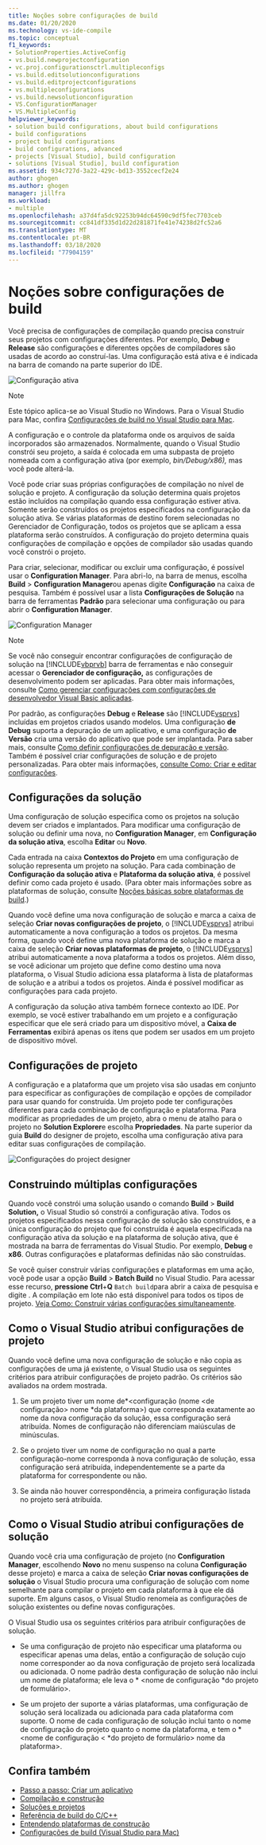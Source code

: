 ```yaml
---
title: Noções sobre configurações de build
ms.date: 01/20/2020
ms.technology: vs-ide-compile
ms.topic: conceptual
f1_keywords:
- SolutionProperties.ActiveConfig
- vs.build.newprojectconfiguration
- vc.proj.configurationsctrl.multipleconfigs
- vs.build.editsolutionconfigurations
- vs.build.editprojectconfigurations
- vs.multipleconfigurations
- vs.build.newsolutionconfiguration
- VS.ConfigurationManager
- VS.MultipleConfig
helpviewer_keywords:
- solution build configurations, about build configurations
- build configurations
- project build configurations
- build configurations, advanced
- projects [Visual Studio], build configuration
- solutions [Visual Studio], build configuration
ms.assetid: 934c727d-3a22-429c-bd13-3552cecf2e24
author: ghogen
ms.author: ghogen
manager: jillfra
ms.workload:
- multiple
ms.openlocfilehash: a37d4fa5dc92253b94dc64590c9df5fec7703ceb
ms.sourcegitcommit: cc841df335d1d22d281871fe41e74238d2fc52a6
ms.translationtype: MT
ms.contentlocale: pt-BR
ms.lasthandoff: 03/18/2020
ms.locfileid: "77904159"
---
```

# <a name="understand-build-configurations"></a>Noções sobre configurações de build

Você precisa de configurações de compilação quando precisa construir seus projetos com configurações diferentes. Por exemplo, **Debug** e **Release** são configurações e diferentes opções de compiladores são usadas de acordo ao construí-las.  Uma configuração está ativa e é indicada na barra de comando na parte superior do IDE.

![Configuração ativa](media/understanding-build-configurations/active-config.png)

> [!NOTE]
> Este tópico aplica-se ao Visual Studio no Windows. Para o Visual Studio para Mac, confira [Configurações de build no Visual Studio para Mac](/visualstudio/mac/configurations).

A configuração e o controle da plataforma onde os arquivos de saída incorporados são armazenados. Normalmente, quando o Visual Studio constrói seu projeto, a saída é colocada em uma subpasta de projeto nomeada com a configuração ativa (por exemplo, *bin/Debug/x86),* mas você pode alterá-la.

Você pode criar suas próprias configurações de compilação no nível de solução e projeto. A configuração da solução determina quais projetos estão incluídos na compilação quando essa configuração estiver ativa. Somente serão construídos os projetos especificados na configuração da solução ativa. Se várias plataformas de destino forem selecionadas no Gerenciador de Configuração, todos os projetos que se aplicam a essa plataforma serão construídos. A configuração do projeto determina quais configurações de compilação e opções de compilador são usadas quando você constrói o projeto.

Para criar, selecionar, modificar ou excluir uma configuração, é possível usar o **Configuration Manager**. Para abri-lo, na barra de menus, escolha **Build** > **Configuration Manager**ou apenas digite **Configuração** na caixa de pesquisa. Também é possível usar a lista **Configurações de Solução** na barra de ferramentas **Padrão** para selecionar uma configuração ou para abrir o **Configuration Manager**.

![Configuration Manager](media/understanding-build-configurations/config-manager.png)

> [!NOTE]
> Se você não conseguir encontrar configurações de configuração de solução na [!INCLUDE[vbprvb](../code-quality/includes/vbprvb_md.md)] barra de ferramentas e não conseguir acessar o **Gerenciador de configuração,** as configurações de desenvolvimento podem ser aplicadas. Para obter mais informações, consulte [Como gerenciar configurações com configurações de desenvolvedor Visual Basic aplicadas](../ide/how-to-manage-build-configurations-with-visual-basic-developer-settings-applied.md).

Por padrão, as configurações **Debug** e **Release** são [!INCLUDE[vsprvs](../code-quality/includes/vsprvs_md.md)] incluídas em projetos criados usando modelos. Uma configuração **de Debug** suporta a depuração de um aplicativo, e uma configuração **de Versão** cria uma versão do aplicativo que pode ser implantada. Para saber mais, consulte [Como definir configurações de depuração e versão](../debugger/how-to-set-debug-and-release-configurations.md). Também é possível criar configurações de solução e de projeto personalizadas. Para obter mais informações, [consulte Como: Criar e editar configurações](../ide/how-to-create-and-edit-configurations.md).

## <a name="solution-configurations"></a>Configurações da solução

Uma configuração de solução especifica como os projetos na solução devem ser criados e implantados. Para modificar uma configuração de solução ou definir uma nova, no **Configuration Manager**, em **Configuração da solução ativa**, escolha **Editar** ou **Novo**.

Cada entrada na caixa **Contextos do Projeto** em uma configuração de solução representa um projeto na solução. Para cada combinação de **Configuração da solução ativa** e **Plataforma da solução ativa**, é possível definir como cada projeto é usado. (Para obter mais informações sobre as plataformas de solução, consulte [Noções básicas sobre plataformas de build](../ide/understanding-build-platforms.md).)

Quando você define uma nova configuração de solução e marca a caixa de seleção **Criar novas configurações de projeto**, o [!INCLUDE[vsprvs](../code-quality/includes/vsprvs_md.md)] atribui automaticamente a nova configuração a todos os projetos. Da mesma forma, quando você define uma nova plataforma de solução e marca a caixa de seleção **Criar novas plataformas de projeto**, o [!INCLUDE[vsprvs](../code-quality/includes/vsprvs_md.md)] atribui automaticamente a nova plataforma a todos os projetos. Além disso, se você adicionar um projeto que define como destino uma nova plataforma, o Visual Studio adiciona essa plataforma à lista de plataformas de solução e a atribui a todos os projetos. Ainda é possível modificar as configurações para cada projeto.

A configuração da solução ativa também fornece contexto ao IDE. Por exemplo, se você estiver trabalhando em um projeto e a configuração especificar que ele será criado para um dispositivo móvel, a **Caixa de Ferramentas** exibirá apenas os itens que podem ser usados em um projeto de dispositivo móvel.

## <a name="project-configurations"></a>Configurações de projeto

A configuração e a plataforma que um projeto visa são usadas em conjunto para especificar as configurações de compilação e opções de compilador para usar quando for construída. Um projeto pode ter configurações diferentes para cada combinação de configuração e plataforma. Para modificar as propriedades de um projeto, abra o menu de atalho para o projeto no **Solution Explorer**e escolha **Propriedades**.  Na parte superior da guia **Build** do designer de projeto, escolha uma configuração ativa para editar suas configurações de compilação.

![Configurações do project designer](media/understanding-build-configurations/project-designer-configuration.png)

## <a name="building-multiple-configurations"></a>Construindo múltiplas configurações

Quando você constrói uma solução usando o comando **Build** > **Build Solution,** o Visual Studio só constrói a configuração ativa. Todos os projetos especificados nessa configuração de solução são construídos, e a única configuração do projeto que foi construída é aquela especificada na configuração ativa da solução e na plataforma de solução ativa, que é mostrada na barra de ferramentas do Visual Studio. Por exemplo, **Debug** e **x86**. Outras configurações e plataformas definidas não são construídas.

Se você quiser construir várias configurações e plataformas em uma ação, você pode usar a opção **Build** > **Batch Build** no Visual Studio. Para acessar esse recurso, **pressione Ctrl**+**Q** `Batch build`para abrir a caixa de pesquisa e digite . A compilação em lote não está disponível para todos os tipos de projeto. [Veja Como: Construir várias configurações simultaneamente](how-to-build-multiple-configurations-simultaneously.md).

## <a name="how-visual-studio-assigns-project-configurations"></a>Como o Visual Studio atribui configurações de projeto

Quando você define uma nova configuração de solução e não copia as configurações de uma já existente, o Visual Studio usa os seguintes critérios para atribuir configurações de projeto padrão. Os critérios são avaliados na ordem mostrada.

1. Se um projeto tiver um nome de*\<configuração (nome \<de configuração> nome *da plataforma>) que corresponda exatamente ao nome da nova configuração da solução, essa configuração será atribuída. Nomes de configuração não diferenciam maiúsculas de minúsculas.

1. Se o projeto tiver um nome de configuração no qual a parte configuração-nome corresponda à nova configuração de solução, essa configuração será atribuída, independentemente se a parte da plataforma for correspondente ou não.

1. Se ainda não houver correspondência, a primeira configuração listada no projeto será atribuída.

## <a name="how-visual-studio-assigns-solution-configurations"></a>Como o Visual Studio atribui configurações de solução

Quando você cria uma configuração de projeto (no **Configuration Manager**, escolhendo **Novo** no menu suspenso na coluna **Configuração** desse projeto) e marca a caixa de seleção **Criar novas configurações de solução** o Visual Studio procura uma configuração de solução com nome semelhante para compilar o projeto em cada plataforma à que ele dá suporte. Em alguns casos, o Visual Studio renomeia as configurações de solução existentes ou define novas configurações.

O Visual Studio usa os seguintes critérios para atribuir configurações de solução.

- Se uma configuração de projeto não especificar uma plataforma ou especificar apenas uma delas, então a configuração de solução cujo nome corresponder ao da nova configuração de projeto será localizada ou adicionada. O nome padrão desta configuração de solução não inclui um nome de plataforma; ele leva o * \<nome de configuração *do projeto de formulário>.

- Se um projeto der suporte a várias plataformas, uma configuração de solução será localizada ou adicionada para cada plataforma com suporte. O nome de cada configuração de solução inclui tanto o nome de configuração do projeto quanto o nome da plataforma, e tem o * \<nome de configuração \< *do projeto de formulário> nome da plataforma>.

## <a name="see-also"></a>Confira também

- [Passo a passo: Criar um aplicativo](../ide/walkthrough-building-an-application.md)
- [Compilação e construção](../ide/compiling-and-building-in-visual-studio.md)
- [Soluções e projetos](../ide/solutions-and-projects-in-visual-studio.md)
- [Referência de build do C/C++](/cpp/build/reference/c-cpp-building-reference)
- [Entendendo plataformas de construção](understanding-build-platforms.md)
- [Configurações de build (Visual Studio para Mac)](/visualstudio/mac/configurations)
